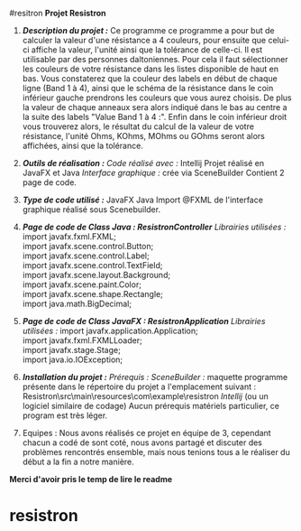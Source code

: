 #resitron
**Projet Resistron**

 1. ***Description du projet :***
Ce programme ce programme a pour but de calculer la valeur d'une résistance a 4 couleurs, pour ensuite que celui-ci affiche la valeur, l'unité ainsi que la tolérance de celle-ci.
Il est utilisable par des personnes daltoniennes.
Pour cela il faut sélectionner les couleurs de votre résistance dans les listes disponible de haut en bas.
Vous constaterez que la couleur des labels en début de chaque ligne (Band 1 à 4), ainsi que le schéma de la résistance dans le coin inférieur gauche prendrons les couleurs que vous aurez choisis.
De plus la valeur de chaque anneaux sera alors indiqué dans le bas au centre a la suite des labels "Value Band 1 à 4 :".
Enfin dans le coin inférieur droit vous trouverez alors, le résultat du calcul de la valeur de votre résistance, l'unité Ohms, KOhms, MOhms ou GOhms seront alors affichées, ainsi que la tolérance.

 2. ***Outils de réalisation :***
*Code réalisé avec :* Intellij
Projet réalisé en JavaFX et Java
*Interface graphique :* crée via SceneBuilder
Contient 2 page de code.

 3. ***Type de code utilisé :***
 JavaFX
 Java
 Import @FXML de l'interface graphique réalisé sous Scenebuilder.

 5. ***Page de code de Class Java : ResistronController***
*Librairies utilisées :*
import javafx.fxml.FXML;  
import javafx.scene.control.Button;  
import javafx.scene.control.Label;  
import javafx.scene.control.TextField;  
import javafx.scene.layout.Background;  
import javafx.scene.paint.Color;  
import javafx.scene.shape.Rectangle;  
import java.math.BigDecimal;

 5. ***Page de code de Class JavaFX : ResistronApplication***
*Librairies utilisées :*
import javafx.application.Application;  
import javafx.fxml.FXMLLoader;  
import javafx.stage.Stage;  
import java.io.IOException;

 6. ***Installation du projet :***
*Prérequis :* 
*SceneBuilder :* maquette programme présente dans le répertoire du projet a l'emplacement suivant :
Resistron\src\main\resources\com\example\resistron
*Intellij* (ou un logiciel similaire de codage)
Aucun prérequis matériels particulier, ce program est très léger.

 7. Equipes :
 Nous avons réalisés ce projet en équipe de 3, cependant chacun a codé de sont coté, nous avons partagé et discuter des problèmes rencontrés ensemble, mais nous tenions tous a le réaliser du début a la fin a notre manière.

**Merci d'avoir pris le temp de lire le readme**
# resistron
